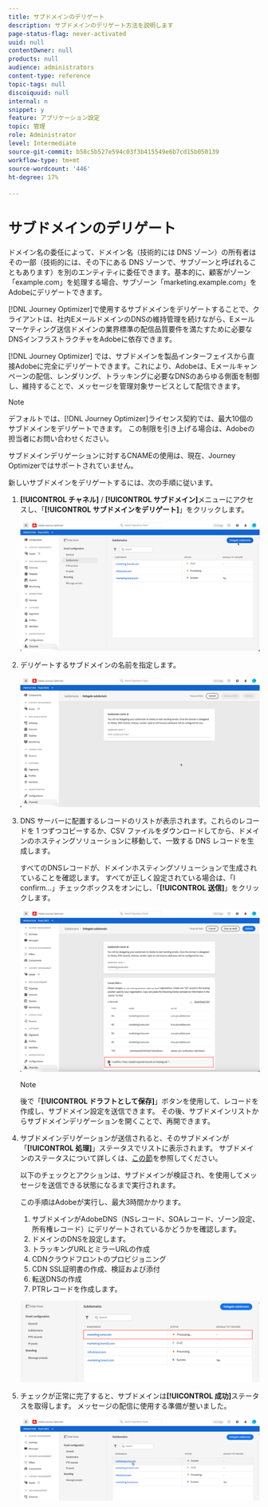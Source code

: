 ```yaml
---
title: サブドメインのデリゲート
description: サブドメインのデリゲート方法を説明します
page-status-flag: never-activated
uuid: null
contentOwner: null
products: null
audience: administrators
content-type: reference
topic-tags: null
discoiquuid: null
internal: n
snippet: y
feature: アプリケーション設定
topic: 管理
role: Administrator
level: Intermediate
source-git-commit: b58c5b527e594c03f3b415549e6b7cd15b050139
workflow-type: tm+mt
source-wordcount: '446'
ht-degree: 17%

---
```



# サブドメインのデリゲート

ドメイン名の委任によって、ドメイン名（技術的には DNS ゾーン）の所有者はその一部（技術的には、その下にある DNS ゾーンで、サブゾーンと呼ばれることもあります）を別のエンティティに委任できます。基本的に、顧客がゾーン「example.com」を処理する場合、サブゾーン「marketing.example.com」をAdobeにデリゲートできます。

[!DNL Journey Optimizer]で使用するサブドメインをデリゲートすることで、クライアントは、社内EメールドメインのDNSの維持管理を続けながら、Eメールマーケティング送信ドメインの業界標準の配信品質要件を満たすために必要なDNSインフラストラクチャをAdobeに依存できます。

[!DNL Journey Optimizer] では、サブドメインを製品インターフェイスから直接Adobeに完全にデリゲートできます。これにより、Adobeは、Eメールキャンペーンの配信、レンダリング、トラッキングに必要なDNSのあらゆる側面を制御し、維持することで、メッセージを管理対象サービスとして配信できます。

>[!NOTE]
>
>デフォルトでは、[!DNL Journey Optimizer]ライセンス契約では、最大10個のサブドメインをデリゲートできます。 この制限を引き上げる場合は、Adobeの担当者にお問い合わせください。
>
>サブドメインデリゲーションに対するCNAMEの使用は、現在、Journey Optimizerではサポートされていません。

新しいサブドメインをデリゲートするには、次の手順に従います。

1. **[!UICONTROL チャネル]** / **[!UICONTROL サブドメイン]**&#x200B;メニューにアクセスし、「**[!UICONTROL サブドメインをデリゲート]**」をクリックします。

   ![](../assets/subdomain-delegate.png)

1. デリゲートするサブドメインの名前を指定します。

   ![](../assets/subdomain-name.png)

1. DNS サーバーに配置するレコードのリストが表示されます。これらのレコードを 1 つずつコピーするか、CSV ファイルをダウンロードしてから、ドメインのホスティングソリューションに移動して、一致する DNS レコードを生成します。

   すべてのDNSレコードが、ドメインホスティングソリューションで生成されていることを確認します。 すべてが正しく設定されている場合は、「I confirm...」チェックボックスをオンにし、「**[!UICONTROL 送信]**」をクリックします。

   ![](../assets/subdomain-submit.png)

   >[!NOTE]
   >
   >後で「**[!UICONTROL ドラフトとして保存]**」ボタンを使用して、レコードを作成し、サブドメイン設定を送信できます。 その後、サブドメインリストからサブドメインデリゲーションを開くことで、再開できます。

1. サブドメインデリゲーションが送信されると、そのサブドメインが「**[!UICONTROL 処理]**」ステータスでリストに表示されます。 サブドメインのステータスについて詳しくは、[この節](access-subdomains.md)を参照してください。

   以下のチェックとアクションは、サブドメインが検証され、を使用してメッセージを送信できる状態になるまで実行されます。

   この手順はAdobeが実行し、最大3時間かかります。

   1. サブドメインがAdobeDNS（NSレコード、SOAレコード、ゾーン設定、所有権レコード）にデリゲートされているかどうかを確認します。
   1. ドメインのDNSを設定します。
   1. トラッキングURLとミラーURLの作成
   1. CDNクラウドフロントのプロビジョニング
   1. CDN SSL証明書の作成、検証および添付
   1. 転送DNSの作成
   1. PTRレコードを作成します。

   ![](../assets/subdomain-processing.png)

1. チェックが正常に完了すると、サブドメインは&#x200B;**[!UICONTROL 成功]**&#x200B;ステータスを取得します。 メッセージの配信に使用する準備が整いました。

   <!-- later on, users will be notified in Pulse -->

   ![](../assets/subdomain-notification.png)


